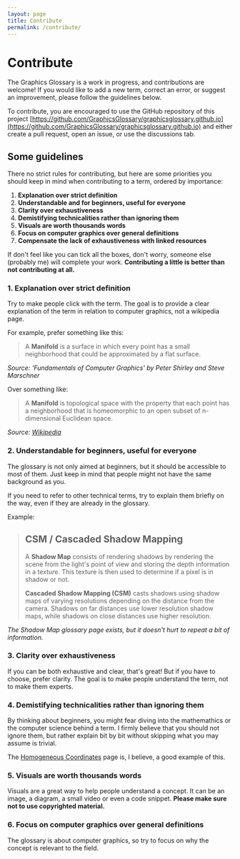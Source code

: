 ```yaml
---
layout: page
title: Contribute
permalink: /contribute/
---
```


# Contribute

The Graphics Glossary is a work in progress, and contributions are welcome! If you would like to add a new term, correct an error, or suggest an improvement, please follow the guidelines below.

To contribute, you are encouraged to use the GitHub repository of this project [https://github.com/GraphicsGlossary/graphicsglossary.github.io](https://github.com/GraphicsGlossary/graphicsglossary.github.io) and either create a pull request, open an issue, or use the discussions tab.

## Some guidelines

There no strict rules for contributing, but here are some priorities you should keep in mind when contributing to a term, ordered by importance:
1. **Explanation over strict definition**
2. **Understandable and for beginners, useful for everyone**
3. **Clarity over exhaustiveness**
4. **Demistifying technicalities rather than ignoring them**
4. **Visuals are worth thousands words**
5. **Focus on computer graphics over general definitions**
6. **Compensate the lack of exhaustiveness with linked resources**

If don't feel like you can tick all the boxes, don't worry, someone else (probably me) will complete your work. **Contributing a little is better than not contributing at all.**

### 1. Explanation over strict definition

Try to make people click with the term. The goal is to provide a clear explanation of the term in relation to computer graphics, not a wikipedia page.

For example, prefer something like this:

>A **Manifold** is a surface in which every point has a small neighborhood that could be approximated by a flat surface. 

*Source: 'Fundamentals of Computer Graphics' by Peter Shirley and Steve Marschner*

Over something like:

>A **Manifold** is topological space with the property that each point has a neighborhood that is homeomorphic to an open subset of n-dimensional Euclidean space.

*Source: [Wikipedia](https://en.wikipedia.org/wiki/Manifold)*

### 2. Understandable for beginners, useful for everyone

The glossary is not only aimed at beginners, but it should be accessible to most of them. Just keep in mind that people might not have the same background as you.

If you need to refer to other technical terms, try to explain them briefly on the way, even if they are already in the glossary.

Example:

>## CSM / Cascaded Shadow Mapping
>
>A **Shadow Map** consists of rendering shadows by rendering the scene from the light's point of view and storing the depth information in a texture. This texture is then used to determine if a pixel is in shadow or not.
>
>**Cascaded Shadow Mapping (CSM)** casts shadows using shadow maps of varying resolutions depending on the distance from the camera. Shadows on far distances use lower resolution shadow maps, while shadows on close distances use higher resolution.

*The Shadow Map glossary page exists, but it doesn't hurt to repeat a bit of information.*


### 3. Clarity over exhaustiveness

If you can be both exhaustive and clear, that's great! But if you have to choose, prefer clarity. The goal is to make people understand the term, not to make them experts.

### 4. Demistifying technicalities rather than ignoring them

By thinking about beginners, you might fear diving into the mathemathics or the computer science behind a term. I firmly believe that you should not ignore them, but rather explain bit by bit without skipping what you may assume is trivial.

The [Homogeneous Coordinates](/homogeneous-coordinates/) page is, I believe, a good example of this.

### 5. Visuals are worth thousands words

Visuals are a great way to help people understand a concept. It can be an image, a diagram, a small video or even a code snippet. **Please make sure not to use copyrighted material.**

### 6. Focus on computer graphics over general definitions

The glossary is about computer graphics, so try to focus on why the concept is relevant to the field.